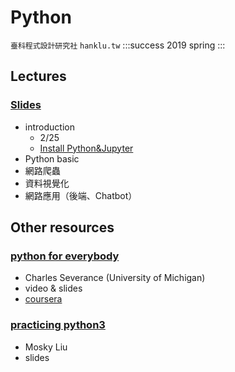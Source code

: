 # Python
`臺科程式設計研究社` `hanklu.tw`
:::success
2019 spring
:::

## Lectures

###  [Slides](https://github.com/kehanlu/python/tree/master/slides)

- introduction
    - 2/25
    - [Install Python&Jupyter](https://hackmd.io/s/S1fraKMRm)
- Python basic
- 網路爬蟲
- 資料視覺化
- 網路應用（後端、Chatbot）



## Other resources

### [python for everybody](https://py4e.org)
- Charles Severance (University of Michigan)
- video & slides
- [coursera](https://zh-tw.coursera.org/learn/python)
### [practicing python3](https://speakerdeck.com/mosky/practicing-python-3)
- Mosky Liu
- slides





